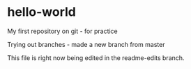 # hello-world
My first repository on git - for practice

Trying out branches - made a new branch from master

This file is right now being edited in the readme-edits branch.
